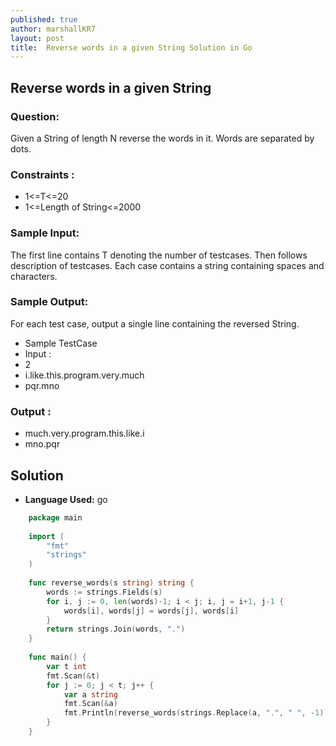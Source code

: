 ```yaml
---
published: true
author: marshallKR7
layout: post
title:  Reverse words in a given String Solution in Go
---
```


## Reverse words in a given String

### Question:

Given a String of length N reverse the words in it. Words are separated by dots.


### Constraints :

- 1<=T<=20
- 1<=Length of String<=2000

### Sample Input:

The first line contains T denoting the number of testcases. Then follows description of testcases. Each case contains a string containing spaces and characters.

### Sample Output:

For each test case, output a single line containing the reversed String.


- Sample TestCase
- Input :
- 2
- i.like.this.program.very.much
- pqr.mno


### Output :

- much.very.program.this.like.i
- mno.pqr



## Solution

- **Language Used:** go

```go
    package main
     
    import (
    	"fmt"
    	"strings"
    )
     
    func reverse_words(s string) string {
    	words := strings.Fields(s)
    	for i, j := 0, len(words)-1; i < j; i, j = i+1, j-1 {
    		words[i], words[j] = words[j], words[i]
    	}
    	return strings.Join(words, ".")
    }
     
    func main() {
    	var t int
    	fmt.Scan(&t)
    	for j := 0; j < t; j++ {
    		var a string
    		fmt.Scan(&a)
    		fmt.Println(reverse_words(strings.Replace(a, ".", " ", -1)))
    	}
    }
  ```

